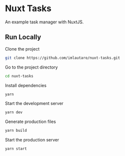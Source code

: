 # Nuxt Tasks

An example task manager with NuxtJS.

## Run Locally

Clone the project

```bash
git clone https://github.com/imlautaro/nuxt-tasks.git
```

Go to the project directory

```bash
cd nuxt-tasks
```

Install dependencies

```bash
yarn
```

Start the development server

```bash
yarn dev
```

Generate production files

```bash
yarn build
```

Start the production server

```bash
yarn start
```
